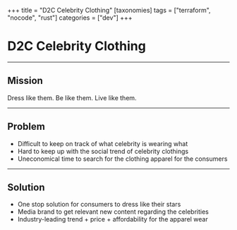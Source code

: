+++
title = "D2C Celebrity Clothing"
[taxonomies]
tags = ["terraform", "nocode", "rust"]
categories = ["dev"]
+++

# D2C Celebrity Clothing

---

## Mission

Dress like them. Be like them. Live like them.

---

## Problem

- Difficult to keep on track of what celebrity is wearing what
- Hard to keep up with the social trend of celebrity clothings
- Uneconomical time to search for the clothing apparel for the consumers

---

## Solution

- One stop solution for consumers to dress like their stars
- Media brand to get relevant new content regarding the celebrities
- Industry-leading trend + price + affordability for the apparel wear

